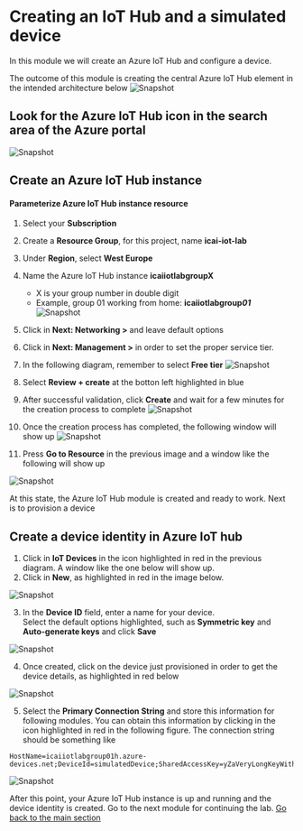 # Creating an IoT Hub and a simulated device
In this module we will create an Azure IoT Hub and configure a device.

The outcome of this module is creating the central Azure IoT Hub element in the intended architecture below
![Snapshot](../images/Lab-1.png "Azure IoT Hub Service")


## Look for the Azure IoT Hub icon in the search area of the Azure portal
![Snapshot](../images/iot-hub-1.PNG "Azure IoT Hub Service")

## Create an Azure IoT Hub instance

#### Parameterize Azure IoT Hub instance resource
1. Select your **Subscription** <br/> 
2. Create a **Resource Group**, for this project, name **icai-iot-lab** <br/>
3. Under **Region**, select **West Europe** <br/>
4. Name the Azure IoT Hub instance  **icaiiotlabgroupX** <br/>
   * X is your group number in double digit<br/>
   * Example, group 01 working from home: **icaiiotlabgroup*01*** <br/>
![Snapshot](../images/iot-hub-0.PNG "Azure IoT Hub Service")

5. Click in **Next: Networking >** and leave default options <br/> 
6. Click in **Next: Management >** in order to set the proper service tier.<br/>

7. In the following diagram, remember to select **Free tier**
![Snapshot](../images/iot-hub-2.PNG "Azure IoT Hub Service")

8. Select **Review + create** at the botton left highlighted in blue
9. After successful validation, click **Create** and wait for a few minutes for the creation process to complete
![Snapshot](../images/iot-hub-3.PNG "Azure IoT Hub Service")

10. Once the creation process has completed, the following window will show up
![Snapshot](../images/iot-hub-4.PNG "Azure IoT Hub Service")

11. Press **Go to Resource** in the previous image and a window like the following will show up

![Snapshot](../images/iot-hub-5.PNG "Azure IoT Hub Service")

 At this state, the Azure IoT Hub module is created and ready to work. Next is to provision a device

## Create a device identity in Azure IoT hub
1. Click in **IoT Devices** in the icon highlighted in red in the previous diagram. A window like the one below will show up. <br/>
2. Click in **New**, as highlighted in red in the image below.

![Snapshot](../images/iot-hub-8.PNG "Azure IoT Hub Service")

3. In the **Device ID** field, enter a name for your device. <br/>
Select the default options highlighted, such as **Symmetric key** and **Auto-generate keys** and click **Save**

![Snapshot](../images/iot-hub-6.PNG "Azure IoT Hub Service")

4. Once created, click on the device just provisioned in order to get the device details, as highlighted in red below

![Snapshot](../images/iot-hub-9.png "Azure IoT Hub Service")

5. Select the **Primary Connection String** and store this information for following modules. You can obtain this information by clicking in the icon highlighted in red in the following figure.
The connection string should be something like
```
HostName=icaiiotlabgroup01h.azure-devices.net;DeviceId=simulatedDevice;SharedAccessKey=yZaVeryLongKeyWithManyNumbers
```
![Snapshot](../images/iot-hub-7.PNG "Azure IoT Hub Service")

After this point, your Azure IoT Hub instance is up and running and the device identity is created. Go to the next module for continuing the lab.
[Go back to the main section](../README.md )
